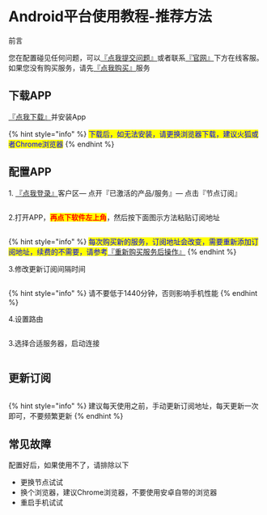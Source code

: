 # Android平台使用教程-推荐方法

前言

您在配置碰见任何问题，可以[『点我提交问题』](https://www.lengjiao.me/submitticket.php)或者联系[『官网』](https://www.lengjiao.me)下方在线客服。如果您没有购买服务，请先[『点我购买』](https://www.lengjiao.me/cart.php)服务

## 下载APP

[『点我下载』](https://alumninpustedutw-my.sharepoint.com/:u:/g/personal/empty_alumni_npust_edu_tw/ERsnG932iq1Kg61I-t12AFsBq5ODdd-cjtgq5FYJI44jxA?download=1)并安装App

{% hint style="info" %}
<mark style="color:blue;">下载后，如无法安装，请更换浏览器下载，建议火狐或者Chrome浏览器</mark>
{% endhint %}

## 配置APP

1\. [『点我登录』](https://www.lengjiao.me/clientarea.php)客户区— 点开『已激活的产品/服务』— 点击『节点订阅』

<div align="left"><figure><img src="https://pic.imgdb.cn/item/65a2b759871b83018ac60f48.png" alt=""><figcaption></figcaption></figure></div>

2.打开APP，<mark style="color:red;">**再点下软件左上角**</mark>，然后按下面图示方法粘贴订阅地址

<div align="left"><figure><img src="https://pic.imgdb.cn/item/66bcf04dd9c307b7e94d3306.png" alt=""><figcaption></figcaption></figure></div>

{% hint style="info" %}
<mark style="color:blue;">每次购买新的服务，订阅地址会改变，需要重新添加订阅地址，续费的不需要，请参考</mark>[『重新购买服务后操作』](../chang-jian-wen-ti/zhong-xin-gou-mai-fu-wu-hou-cao-zuo.md)
{% endhint %}

3.修改更新订阅间隔时间

<div align="left"><figure><img src="https://pic.imgdb.cn/item/66bcedaed9c307b7e94b3a52.png" alt=""><figcaption></figcaption></figure></div>

{% hint style="info" %}
请不要低于1440分钟，否则影响手机性能
{% endhint %}

4.设置路由

<div align="left"><figure><img src="https://pic.imgdb.cn/item/66bcedaed9c307b7e94b3a71.png" alt=""><figcaption></figcaption></figure></div>

3.选择合适服务器，启动连接

<div align="left"><figure><img src="https://pic.imgdb.cn/item/66bcedaed9c307b7e94b3a85.png" alt=""><figcaption></figcaption></figure></div>

## 更新订阅

<div align="left"><figure><img src="https://pic.imgdb.cn/item/66bcedaed9c307b7e94b3a9a.png" alt=""><figcaption></figcaption></figure></div>

{% hint style="info" %}
建议每天使用之前，手动更新订阅地址，每天更新一次即可，不要频繁更新
{% endhint %}

## 常见故障

配置好后，如果使用不了，请排除以下

* 更换节点试试
* 换个浏览器，建议Chrome浏览器，不要使用安卓自带的浏览器
* 重启手机试试
